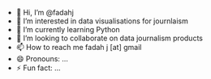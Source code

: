 - 👋 Hi, I’m @fadahj
- 👀 I’m interested in data visualisations for journlaism 
- 🌱 I’m currently learning Python
- 💞️ I’m looking to collaborate on data journalism products
- 📫 How to reach me fadah j [at] gmail
- 😄 Pronouns: ...
- ⚡ Fun fact: ...

<!---
fadahj/fadahj is a ✨ special ✨ repository because its `README.md` (this file) appears on your GitHub profile.
You can click the Preview link to take a look at your changes.
--->
